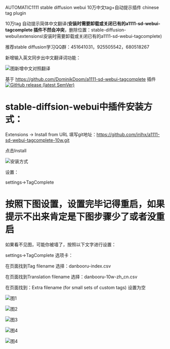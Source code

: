 AUTOMATIC1111 stable diffusion webui 10万中文tag+自动提示插件 chinese tag plugin

10万tag 自动提示简体中文翻译(**安装时需要卸载或关闭已有的a1111-sd-webui-tagcomplete 插件不然会冲突**，删除位置：stable-diffusion-webui\extensions\安装时需要卸载或关闭已有的a1111-sd-webui-tagcomplete)

推荐stable diffusion学习QQ群：451641031，925505542，680518267

新增输入英文同步出中文翻译词功能：

![图新增中文对照翻译](https://raw.githubusercontent.com/inlhx/a1111-sd-webui-tagcomplete-10w/main/img/6.png)



 基于 https://github.com/DominikDoom/a1111-sd-webui-tagcomplete 插件
[![GitHub release (latest SemVer)](https://img.shields.io/github/v/release/DominikDoom/a1111-sd-webui-tagcomplete)](https://github.com/DominikDoom/a1111-sd-webui-tagcomplete/releases)



# stable-diffsion-webui中插件安装方式：

Extensions -> Install from URL 填写git地址：https://github.com/inlhx/a1111-sd-webui-tagcomplete-10w.git

点击Install
 
![安装方式](https://raw.githubusercontent.com/inlhx/a1111-sd-webui-tagcomplete-10w/main/img/0.png)

设置：

 settings->TagComplete 

# 按照下图设置，设置完毕记得重启，如果提示不出来肯定是下图步骤少了或者没重启

 如果看不见图，可能你被墙了，按照以下文字进行设置：
 
  settings->TagComplete 选项卡：
  
  在页面找到Tag filename  选择：danbooru-index.csv
  
  在页面找到Translation filename  选择：danbooru-10w-zh_cn.csv
  
  在页面找到：Extra filename (for small sets of custom tags)  设置为空
  

![图1](https://raw.githubusercontent.com/inlhx/a1111-sd-webui-tagcomplete-10w/main/img/3.png)

![图2](https://raw.githubusercontent.com/inlhx/a1111-sd-webui-tagcomplete-10w/main/img/4.png)

![图3](https://raw.githubusercontent.com/inlhx/a1111-sd-webui-tagcomplete-10w/main/img/5.png)


![图4](https://raw.githubusercontent.com/inlhx/a1111-sd-webui-tagcomplete-10w/main/img/1.png)

![图4](https://raw.githubusercontent.com/inlhx/a1111-sd-webui-tagcomplete-10w/main/img/2.png)


 
